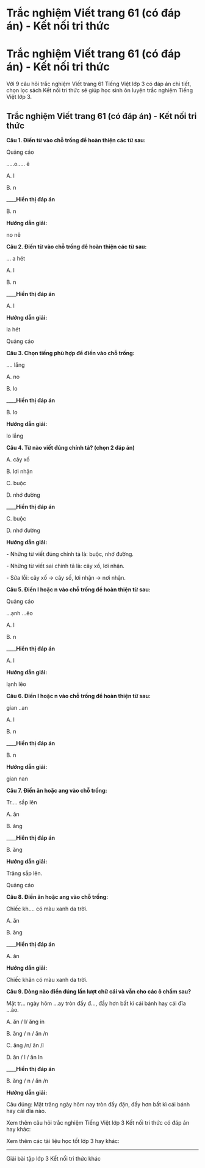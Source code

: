 # Trắc nghiệm Viết trang 61 (có đáp án) - Kết nối tri thức

# Trắc nghiệm Viết trang 61 (có đáp án) - Kết nối tri thức

Với 9 câu hỏi trắc nghiệm Viết trang 61 Tiếng Việt lớp 3 có đáp án chi tiết, chọn lọc sách Kết nối tri thức sẽ giúp học sinh ôn luyện trắc nghiệm Tiếng Việt lớp 3.

## Trắc nghiệm Viết trang 61 (có đáp án) - Kết nối tri thức

**Câu 1. Điền từ vào chỗ trống để hoàn thiện các từ sau:**

Quảng cáo

.....o..... ê

A. l

B. n

____**Hiển thị đáp án**

B. n

**Hướng dẫn giải:**

no nê

**Câu 2. Điền từ vào chỗ trống để hoàn thiện các từ sau:**

... a hét

A. l

B. n

____**Hiển thị đáp án**

A. l

**Hướng dẫn giải:**

la hét

Quảng cáo

**Câu 3. Chọn tiếng phù hợp để điền vào chỗ trống:**

.... lắng

A. no

B. lo

____**Hiển thị đáp án**

B. lo

**Hướng dẫn giải:**

lo lắng

**Câu 4. Từ nào viết đúng chính tả? (chọn 2 đáp án)**

A. cây xố

B. lơi nhận

C. buộc

D. nhớ đường

____**Hiển thị đáp án**

C. buộc

D. nhớ đường

**Hướng dẫn giải:**

\- Những từ viết đúng chính tả là: buộc, nhớ đường.

\- Những từ viết sai chính tả là: cây xố, lơi nhận.

\- Sửa lỗi: cây xố → cây số, lơi nhận → nơi nhận.

**Câu 5. Điền l hoặc n vào chỗ trống để hoàn thiện từ sau:**

Quảng cáo

…ạnh …ẽo

A. l

B. n

____**Hiển thị đáp án**

A. l

**Hướng dẫn giải:**

lạnh lẽo

**Câu 6. Điền l hoặc n vào chỗ trống để hoàn thiện từ sau:**

gian ..an

A. l

B. n

____**Hiển thị đáp án**

B. n

**Hướng dẫn giải:**

gian nan

**Câu 7. Điền ăn hoặc ang vào chỗ trống:**

Tr…. sắp lên

A. ăn

B. ăng

____**Hiển thị đáp án**

B. ăng

**Hướng dẫn giải:**

Trăng sắp lên.

Quảng cáo

**Câu 8. Điền ăn hoặc ang vào chỗ trống:**

Chiếc kh…. có màu xanh da trời.

A. ăn

B. ăng

____**Hiển thị đáp án**

A. ăn

**Hướng dẫn giải:**

Chiếc khăn có màu xanh da trời.

**Câu 9. Dòng nào điền đúng lần lượt chữ cái và vẫn cho các ô chấm sau?**

Mặt tr... ngày hôm ...ay tròn đầy đ..., đầy hơn bất kì cái bánh hay cái đĩa ...ào.

A. ăn / I/ ăng in

B. ăng / n / ăn /n

C. ăng /n/ ăn /I

D. ăn / l / ăn In

____**Hiển thị đáp án**

B. ăng / n / ăn /n

**Hướng dẫn giải:**

Câu đúng: Mặt trăng ngày hôm nay tròn đầy đặn, đầy hơn bất kì cái bánh hay cái đĩa nào.

Xem thêm câu hỏi trắc nghiệm Tiếng Việt lớp 3 Kết nối tri thức có đáp án hay khác:

Xem thêm các tài liệu học tốt lớp 3 hay khác:

* * *

Giải bài tập lớp 3 Kết nối tri thức khác

